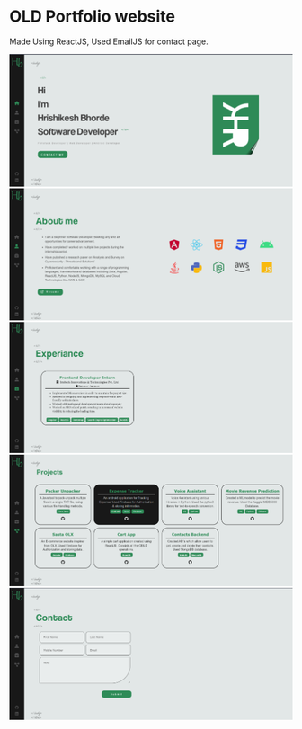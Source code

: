 # OLD Portfolio website 
Made Using ReactJS, 
Used EmailJS for contact page.

![imageOne](./ScreenShots/1.png)
![imageOne](./ScreenShots/2.png)
![imageOne](./ScreenShots/3.png)
![imageOne](./ScreenShots/4.png)
![imageOne](./ScreenShots/5.png)


